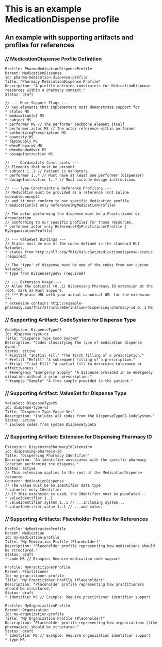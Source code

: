 # This is an example MedicationDispense profile

## An example with supporting artifacts and profiles for references

### // MedicationDispense Profile Definition

    Profile: PharmaMedicationDispenseProfile
    Parent: MedicationDispense
    Id: pharma-medication-dispense-profile
    Title: "Pharmacy MedicationDispense Profile"
    Description: "A profile defining constraints for MedicationDispense resources within a pharmacy context."
    Status: draft
    
    // --- Must Support Flags ---
    // Key elements that implementers must demonstrate support for
    * status MS
    * medication[x] MS
    * subject MS
    * performer MS // The performer backbone element itself
    * performer.actor MS // The actor reference within performer
    * authorizingPrescription MS
    * quantity MS
    * daysSupply MS
    * whenPrepared MS
    * whenHandedOver MS
    * dosageInstruction MS
    
    // --- Cardinality Constraints ---
    // Elements that must be present
    * subject 1..1 // Patient is mandatory
    * performer 1..* // Must have at least one performer (dispenser)
    * dosageInstruction 1..* // Must include dosage instructions
    
    // --- Type Constraints & Reference Profiling ---
    // Medication must be provided as a reference (not inline codeableconcept)
    // and it must conform to our specific Medication profile.
    * medication[x] only Reference(MyMedicationProfile)
    
    // The actor performing the dispense must be a Practitioner or Organization
    // conforming to our specific profiles for those resources.
    * performer.actor only Reference(MyPractitionerProfile | MyOrganizationProfile)
    
    // --- ValueSet Bindings ---
    // Status must be one of the codes defined in the standard HL7 ValueSet.
    * status from http://hl7.org/fhir/ValueSet/medicationdispense-status (required)
    
    // The 'type' of dispense must be one of the codes from our custom ValueSet.
    * type from DispenseTypeVS (required)
    
    // --- Extension Usage ---
    // Allow the optional (0..1) Dispensing Pharmacy ID extension at the root, mark as Must Support.
    // *** Replace URL with your actual canonical URL for the extension ***
    * extension contains http://example-pharmacy.com/fhir/StructureDefinition/dispensing-pharmacy-id 0..1 MS

### // Supporting Artifact: CodeSystem for Dispense Type

    CodeSystem: DispenseTypeCS
    Id: dispense-type-cs
    Title: "Dispense Type Code System"
    Description: "Codes classifying the type of medication dispense event."
    Status: active
    * #initial "Initial Fill" "The first filling of a prescription."
    * #refill "Refill" "A subsequent filling of a prescription."
    * #trial "Trial Fill" "A partial fill to determine tolerance or effectiveness."
    * #emergency "Emergency Supply" "A dispense provided in an emergency situation without a prior prescription."
    * #sample "Sample" "A free sample provided to the patient."

### // Supporting Artifact: ValueSet for Dispense Type

    ValueSet: DispenseTypeVS
    Id: dispense-type-vs
    Title: "Dispense Type Value Set"
    Description: "Includes all codes from the DispenseTypeCS CodeSystem."
    Status: active
    * include codes from system DispenseTypeCS

### // Supporting Artifact: Extension for Dispensing Pharmacy ID

    Extension: DispensingPharmacyIdExtension
    Id: dispensing-pharmacy-id
    Title: "Dispensing Pharmacy Identifier"
    Description: "An identifier associated with the specific pharmacy location performing the dispense."
    Status: active
    // This extension applies to the root of the MedicationDispense resource
    Context: MedicationDispense
    // The value must be an Identifier data type
    * value[x] only Identifier
    // If this extension is used, the Identifier must be populated...
    * valueIdentifier 1..1
    * valueIdentifier.system 1..1 // ...including system...
    * valueIdentifier.value 1..1 // ...and value.
    

### // Supporting Artifacts: Placeholder Profiles for References

    Profile: MyMedicationProfile
    Parent: Medication
    Id: my-medication-profile
    Title: "My Medication Profile (Placeholder)"
    Description: "Placeholder profile representing how medications should be structured."
    Status: draft
    * code MS // Example: Require medication code support
    
    Profile: MyPractitionerProfile
    Parent: Practitioner
    Id: my-practitioner-profile
    Title: "My Practitioner Profile (Placeholder)"
    Description: "Placeholder profile representing how practitioners should be structured."
    Status: draft
    * identifier MS // Example: Require practitioner identifier support
    
    Profile: MyOrganizationProfile
    Parent: Organization
    Id: my-organization-profile
    Title: "My Organization Profile (Placeholder)"
    Description: "Placeholder profile representing how organizations (like pharmacies) should be structured."
    Status: draft
    * identifier MS // Example: Require organization identifier support
    * type MS
